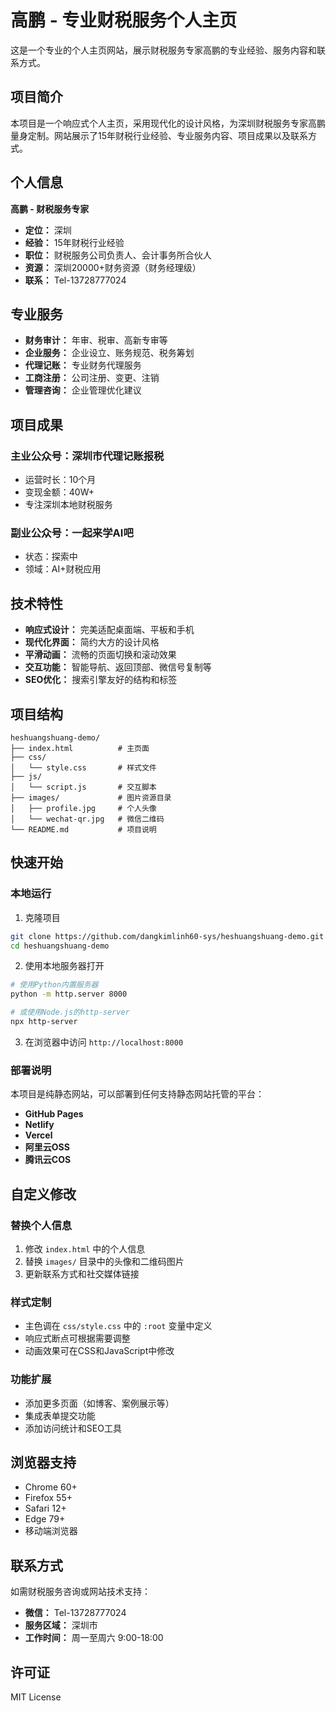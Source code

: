 # 高鹏 - 专业财税服务个人主页

这是一个专业的个人主页网站，展示财税服务专家高鹏的专业经验、服务内容和联系方式。

## 项目简介

本项目是一个响应式个人主页，采用现代化的设计风格，为深圳财税服务专家高鹏量身定制。网站展示了15年财税行业经验、专业服务内容、项目成果以及联系方式。

## 个人信息

**高鹏 - 财税服务专家**
- **定位：** 深圳
- **经验：** 15年财税行业经验
- **职位：** 财税服务公司负责人、会计事务所合伙人
- **资源：** 深圳20000+财务资源（财务经理级）
- **联系：** Tel-13728777024

## 专业服务

- **财务审计：** 年审、税审、高新专审等
- **企业服务：** 企业设立、账务规范、税务筹划
- **代理记账：** 专业财务代理服务
- **工商注册：** 公司注册、变更、注销
- **管理咨询：** 企业管理优化建议

## 项目成果

### 主业公众号：深圳市代理记账报税
- 运营时长：10个月
- 变现金额：40W+
- 专注深圳本地财税服务

### 副业公众号：一起来学AI吧
- 状态：探索中
- 领域：AI+财税应用

## 技术特性

- **响应式设计：** 完美适配桌面端、平板和手机
- **现代化界面：** 简约大方的设计风格
- **平滑动画：** 流畅的页面切换和滚动效果
- **交互功能：** 智能导航、返回顶部、微信号复制等
- **SEO优化：** 搜索引擎友好的结构和标签

## 项目结构

```
heshuangshuang-demo/
├── index.html          # 主页面
├── css/
│   └── style.css       # 样式文件
├── js/
│   └── script.js       # 交互脚本
├── images/             # 图片资源目录
│   ├── profile.jpg     # 个人头像
│   └── wechat-qr.jpg   # 微信二维码
└── README.md           # 项目说明
```

## 快速开始

### 本地运行

1. 克隆项目
```bash
git clone https://github.com/dangkimlinh60-sys/heshuangshuang-demo.git
cd heshuangshuang-demo
```

2. 使用本地服务器打开
```bash
# 使用Python内置服务器
python -m http.server 8000

# 或使用Node.js的http-server
npx http-server
```

3. 在浏览器中访问 `http://localhost:8000`

### 部署说明

本项目是纯静态网站，可以部署到任何支持静态网站托管的平台：

- **GitHub Pages**
- **Netlify**
- **Vercel**
- **阿里云OSS**
- **腾讯云COS**

## 自定义修改

### 替换个人信息
1. 修改 `index.html` 中的个人信息
2. 替换 `images/` 目录中的头像和二维码图片
3. 更新联系方式和社交媒体链接

### 样式定制
- 主色调在 `css/style.css` 中的 `:root` 变量中定义
- 响应式断点可根据需要调整
- 动画效果可在CSS和JavaScript中修改

### 功能扩展
- 添加更多页面（如博客、案例展示等）
- 集成表单提交功能
- 添加访问统计和SEO工具

## 浏览器支持

- Chrome 60+
- Firefox 55+
- Safari 12+
- Edge 79+
- 移动端浏览器

## 联系方式

如需财税服务咨询或网站技术支持：

- **微信：** Tel-13728777024
- **服务区域：** 深圳市
- **工作时间：** 周一至周六 9:00-18:00

## 许可证

MIT License
